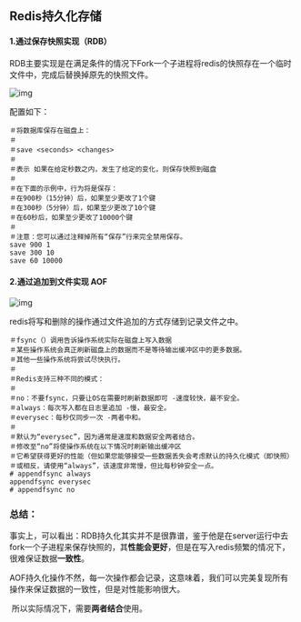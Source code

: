 ## Redis持久化存储

#### 1.通过保存快照实现（RDB）

RDB主要实现是在满足条件的情况下Fork一个子进程将redis的快照存在一个临时文件中，完成后替换掉原先的快照文件。

![img](http://img1.tuicool.com/NjYjYvF.png!web?_=6182478)

配置如下：

```redis
＃将数据库保存在磁盘上：
＃
＃save <seconds> <changes>
＃
＃表示 如果在给定秒数之内，发生了给定的变化，则保存快照到磁盘
＃
＃在下面的示例中，行为将是保存：
＃在900秒（15分钟）后，如果至少更改了1个键
＃在300秒（5分钟）后，如果至少更改了10个键
＃在60秒后，如果至少更改了10000个键
＃
＃注意：您可以通过注释掉所有“保存”行来完全禁用保存。
save 900 1
save 300 10
save 60 10000
```

#### 2.通过追加到文件实现 AOF

![img](http://img2.tuicool.com/YrqaY3f.png!web?_=6182478)

redis将写和删除的操作通过文件追加的方式存储到记录文件之中。

```redis
＃fsync（）调用告诉操作系统实际在磁盘上写入数据
＃某些操作系统会真正刷新磁盘上的数据而不是等待输出缓冲区中的更多数据。 
＃其他一些操作系统将尝试尽快执行。
＃
＃Redis支持三种不同的模式：
＃
＃no：不要fsync，只要让OS在需要时刷新数据即可 -速度较快，最不安全。
＃always：每次写入都在日志里追加	-慢，最安全。
＃everysec：每秒仅同步一次 -两者中和。
＃
＃默认为“everysec”，因为通常是速度和数据安全两者结合。 
＃修改至“no”将使操作系统在以下情况时刷新输出缓冲区
＃它希望获得更好的性能（但如果您能够接受一些数据丢失会考虑默认的持久化模式（即快照）
＃或相反，请使用“always”，该速度非常慢，但比每秒钟安全一点。
# appendfsync always
appendfsync everysec
# appendfsync no
```



### 总结：

​	事实上，可以看出：RDB持久化其实并不是很靠谱，鉴于他是在server运行中去fork一个子进程来保存快照的，其**性能会更好**，但是在写入redis频繁的情况下，很难保证数据**一致性**。

​	AOF持久化操作不然，每一次操作都会记录，这意味着，我们可以完美复现所有操作来保证数据的一致性，但是对性能影响很大。

​	所以实际情况下，需要**两者结合**使用。

